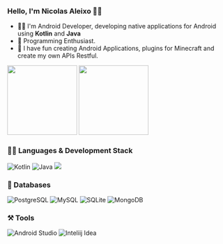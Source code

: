<p align="left">
 
### Hello, I'm Nicolas Aleixo 👩‍💻

- 👨‍💻 I'm Android Developer, developing native applications for Android using **Kotlin** and **Java**
- 🫡 Programming Enthusiast.
- 🚀 I have fun creating Android Applications, plugins for Minecraft and create my own APIs Restful.

<div align="start">
 <a href-"https://github.com/aleixo-dev">
  <img height="160em" src="https://github-readme-stats.vercel.app/api?username=aleixo-dev&theme=light&include_all_commits=true&show_icons=true" />
   <img height="160em" src="https://github-readme-stats.vercel.app/api/top-langs/?username=aleixo-dev&layout=compact&theme=light" />
</div>
 
### 👨‍💻 Languages & Development Stack
  ![Kotlin](https://img.shields.io/badge/kotlin-%237F52FF.svg?style=for-the-badge&logo=kotlin&logoColor=white)
  ![Java](https://img.shields.io/badge/Java-ED8B00?style=for-the-badge&logo=openjdk&logoColor=white)
  ![](https://img.shields.io/badge/Android-3DDC84?style=for-the-badge&logo=android&logoColor=white)

### 🎲 Databases
![PostgreSQL](https://img.shields.io/badge/PostgreSQL-316192?style=for-the-badge&logo=postgresql&logoColor=white)
![MySQL](https://img.shields.io/badge/MySQL-00000F?style=for-the-badge&logo=mysql&logoColor=white)
![SQLite](https://img.shields.io/badge/sqlite-%2307405e.svg?style=for-the-badge&logo=sqlite&logoColor=white)
![MongoDB](https://img.shields.io/badge/MongoDB-%234ea94b.svg?style=for-the-badge&logo=mongodb&logoColor=white)
<!-- <img src="https://user-images.githubusercontent.com/70382532/138322189-2db8df52-9dcb-40a0-88a8-c365466bd33d.gif" width="700" height="400" /> -->

<!-- [![GitHub Streak](https://github-readme-streak-stats.herokuapp.com?user=Aleixo-Dev&theme=dracula&border_radius=4&locale=pt_BR&date_format=j%2Fn%5B%2FY%5D)](https://git.io/streak-stats)  -->
 
### ⚒️ Tools
 ![Android Studio](https://img.shields.io/badge/Android%20Studio-3DDC84.svg?style=for-the-badge&logo=android-studio&logoColor=white)
 ![Inteliij Idea](https://img.shields.io/badge/IntelliJ_IDEA-000000.svg?style=for-the-badge&logo=intellij-idea&logoColor=white)

